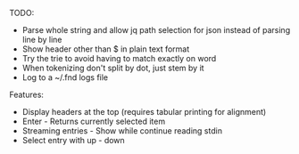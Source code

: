 
TODO:

- Parse whole string and allow jq path selection for json instead of parsing line by line
- Show header other than $ in plain text format
- Try the trie to avoid having to match exactly on word
- When tokenizing don't split by dot, just stem by it
- Log to a ~/.fnd logs file

Features:

- Display headers at the top (requires tabular printing for alignment)
- Enter - Returns currently selected item
- Streaming entries - Show while continue reading stdin
- Select entry with up - down
